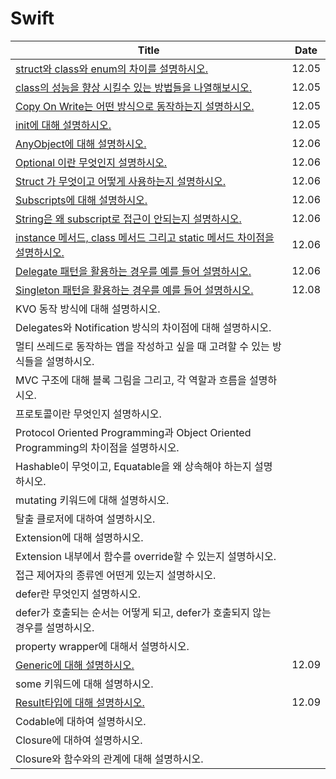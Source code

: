 # Swift

| Title                                                                                                             | Date  |
| ----------------------------------------------------------------------------------------------------------------- | ----- |
| [struct와 class와 enum의 차이를 설명하시오.](https://github.com/hogumachu/TIL/blob/main/Swift/Struct_Class_Enum.md)          | 12.05 |
| [class의 성능을 향상 시킬수 있는 방법들을 나열해보시오.](https://github.com/hogumachu/TIL/blob/main/Swift/Class_Performance.md)        | 12.05 |
| [Copy On Write는 어떤 방식으로 동작하는지 설명하시오.](https://github.com/hogumachu/TIL/blob/main/Swift/Copy-on-Write.md)          | 12.05 |
| [init에 대해 설명하시오.](https://github.com/hogumachu/TIL/blob/main/Swift/Initialization.md)                             | 12.05 |
| [AnyObject에 대해 설명하시오.](https://github.com/hogumachu/TIL/blob/main/Swift/AnyObject.md)                            | 12.06 |
| [Optional 이란 무엇인지 설명하시오.](https://github.com/hogumachu/TIL/blob/main/Swift/Optional.md)                           | 12.06 |
| [Struct 가 무엇이고 어떻게 사용하는지 설명하시오.](https://github.com/hogumachu/TIL/blob/main/Swift/Struct.md)                      | 12.06 |
| [Subscripts에 대해 설명하시오.](https://github.com/hogumachu/TIL/blob/main/Swift/Subscripts.md)                           | 12.06 |
| [String은 왜 subscript로 접근이 안되는지 설명하시오.](https://github.com/hogumachu/TIL/blob/main/Swift/String_Subscripts.md)     | 12.06 |
| [instance 메서드, class 메서드 그리고 static 메서드 차이점을 설명하시오.](https://github.com/hogumachu/TIL/blob/main/Swift/Methods.md) | 12.06 |
| [Delegate 패턴을 활용하는 경우를 예를 들어 설명하시오.](https://github.com/hogumachu/TIL/blob/main/Swift/Delegate.md)                | 12.06 |
| [Singleton 패턴을 활용하는 경우를 예를 들어 설명하시오.](https://github.com/hogumachu/TIL/blob/main/Swift/Singleton.md)              | 12.08 |
| KVO 동작 방식에 대해 설명하시오.                                                                                              |       |
| Delegates와 Notification 방식의 차이점에 대해 설명하시오.                                                                        |       |
| 멀티 쓰레드로 동작하는 앱을 작성하고 싶을 때 고려할 수 있는 방식들을 설명하시오.                                                                    |       |
| MVC 구조에 대해 블록 그림을 그리고, 각 역할과 흐름을 설명하시오.                                                                           |       |
| 프로토콜이란 무엇인지 설명하시오.                                                                                                |       |
| Protocol Oriented Programming과 Object Oriented Programming의 차이점을 설명하시오.                                           |       |
| Hashable이 무엇이고, Equatable을 왜 상속해야 하는지 설명하시오.                                                                      |       |
| mutating 키워드에 대해 설명하시오.                                                                                           |       |
| 탈출 클로저에 대하여 설명하시오.                                                                                                |       |
| Extension에 대해 설명하시오.                                                                                              |       |
| Extension 내부에서 함수를 override할 수 있는지 설명하시오.                                                                         |       |
| 접근 제어자의 종류엔 어떤게 있는지 설명하시오.                                                                                        |       |
| defer란 무엇인지 설명하시오.                                                                                                |       |
| defer가 호출되는 순서는 어떻게 되고, defer가 호출되지 않는 경우를 설명하시오.                                                                 |       |
| property wrapper에 대해서 설명하시오.                                                                                      |       |
| [Generic에 대해 설명하시오.](https://github.com/hogumachu/TIL/blob/main/Swift/Generic.md)                                 | 12.09 |
| some 키워드에 대해 설명하시오.                                                                                               |       |
| [Result타입에 대해 설명하시오.](https://github.com/hogumachu/TIL/blob/main/Swift/Result.md)                                 | 12.09 |
| Codable에 대하여 설명하시오.                                                                                               |       |
| Closure에 대하여 설명하시오.                                                                                               |       |
| Closure와 함수와의 관계에 대해 설명하시오.                                                                                       |       |

